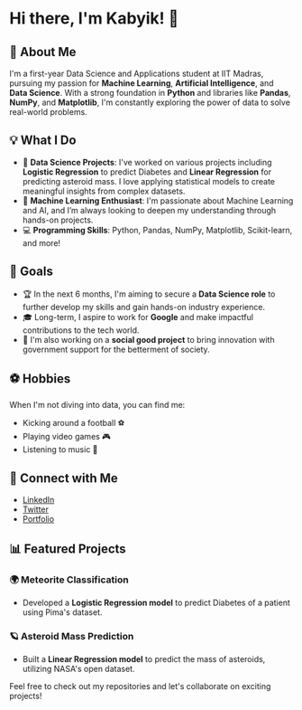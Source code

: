 # Hi there, I'm Kabyik! 👋

## 🚀 About Me
I'm a first-year Data Science and Applications student at IIT Madras, pursuing my passion for **Machine Learning**, **Artificial Intelligence**, and **Data Science**. With a strong foundation in **Python** and libraries like **Pandas**, **NumPy**, and **Matplotlib**, I'm constantly exploring the power of data to solve real-world problems.

## 💡 What I Do
- 🌟 **Data Science Projects**: I've worked on various projects including **Logistic Regression** to predict Diabetes and **Linear Regression** for predicting asteroid mass. I love applying statistical models to create meaningful insights from complex datasets.
- 🤖 **Machine Learning Enthusiast**: I'm passionate about Machine Learning and AI, and I’m always looking to deepen my understanding through hands-on projects.
- 💻 **Programming Skills**: Python, Pandas, NumPy, Matplotlib, Scikit-learn, and more!

## 🎯 Goals
- 🏆 In the next 6 months, I'm aiming to secure a **Data Science role** to further develop my skills and gain hands-on industry experience.
- 🎓 Long-term, I aspire to work for **Google** and make impactful contributions to the tech world.
- 🌱 I'm also working on a **social good project** to bring innovation with government support for the betterment of society.

## ⚽ Hobbies
When I'm not diving into data, you can find me:
- Kicking around a football ⚽
- Playing video games 🎮
- Listening to music 🎵

## 🔗 Connect with Me
- [LinkedIn](http://linkedin.com/in/kabyik-kayal)
- [Twitter](https://x.com/KabyikKayal)
- [Portfolio](https://sites.google.com/view/kabyik-kayal/home)

## 📊 Featured Projects
### 🌍 Meteorite Classification
- Developed a **Logistic Regression model** to predict Diabetes of a patient using Pima's dataset.
  
### 🪐 Asteroid Mass Prediction
- Built a **Linear Regression model** to predict the mass of asteroids, utilizing NASA's open dataset.

Feel free to check out my repositories and let's collaborate on exciting projects!
